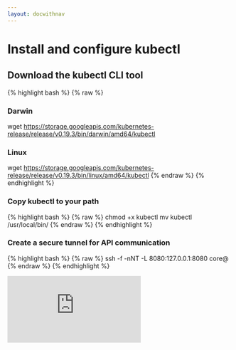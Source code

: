 ```yaml
---
layout: docwithnav
---
```

<!-- BEGIN MUNGE: UNVERSIONED_WARNING -->


<!-- END MUNGE: UNVERSIONED_WARNING -->

# Install and configure kubectl

## Download the kubectl CLI tool

{% highlight bash %}
{% raw %}
### Darwin
wget https://storage.googleapis.com/kubernetes-release/release/v0.19.3/bin/darwin/amd64/kubectl

### Linux
wget https://storage.googleapis.com/kubernetes-release/release/v0.19.3/bin/linux/amd64/kubectl
{% endraw %}
{% endhighlight %}

### Copy kubectl to your path

{% highlight bash %}
{% raw %}
chmod +x kubectl
mv kubectl /usr/local/bin/
{% endraw %}
{% endhighlight %}

### Create a secure tunnel for API communication

{% highlight bash %}
{% raw %}
ssh -f -nNT -L 8080:127.0.0.1:8080 core@<master-public-ip>
{% endraw %}
{% endhighlight %}


<!-- BEGIN MUNGE: GENERATED_ANALYTICS -->
[![Analytics](https://kubernetes-site.appspot.com/UA-36037335-10/GitHub/docs/getting-started-guides/aws/kubectl.md?pixel)]()
<!-- END MUNGE: GENERATED_ANALYTICS -->

